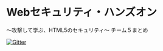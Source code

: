 # Webセキュリティ・ハンズオン

〜攻撃して学ぶ、HTML5のセキュリティ〜
チーム５まとめ

[![Gitter](https://badges.gitter.im/Join%20Chat.svg)](https://gitter.im/MSakamaki/day5seckansai?utm_source=badge&utm_medium=badge&utm_campaign=pr-badge)
